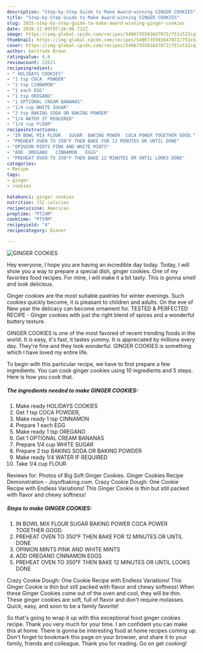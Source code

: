 ```yaml
---
description: "Step-by-Step Guide to Make Award-winning GINGER COOKIES"
title: "Step-by-Step Guide to Make Award-winning GINGER COOKIES"
slug: 2035-step-by-step-guide-to-make-award-winning-ginger-cookies
date: 2020-12-09T07:26:06.732Z
image: https://img-global.cpcdn.com/recipes/5496735501647872/751x532cq70/ginger-cookies-recipe-main-photo.jpg
thumbnail: https://img-global.cpcdn.com/recipes/5496735501647872/751x532cq70/ginger-cookies-recipe-main-photo.jpg
cover: https://img-global.cpcdn.com/recipes/5496735501647872/751x532cq70/ginger-cookies-recipe-main-photo.jpg
author: Gertrude Brown
ratingvalue: 4.8
reviewcount: 22621
recipeingredient:
- " HOLIDAYS COOKIES"
- "1 tsp COCA  POWDER"
- "1 tsp CINNAMON"
- "1 each EGG"
- "1 tsp OREGANO"
- "1 OPTIONAL CREAM BANANAS"
- "1/4 cup WHITE SUGAR"
- "2 tsp BAKING SODA OR BAKING POWDER"
- "1/4 WATER IF REQUIRED"
- "1/4 cup FLOUR"
recipeinstructions:
- "IN BOWL MIX FLOUR   SUGAR  BAKING POWER  COCA POWER TOGETHER GOOD."
- "PREHEAT OVEN TO 350°F THEN BAKE FOR 12 MINUTES OR UNTIL DONE"
- "OPINION MINTS PINK AND WHITE MINTS"
- "ADD  OREGANO   CINNAMON   EGGS"
- "PREHEAT OVEN TO 350°F THEN BAKE 12 MINUTES OR UNTIL LOOKS DONE"
categories:
- Recipe
tags:
- ginger
- cookies

katakunci: ginger cookies 
nutrition: 152 calories
recipecuisine: American
preptime: "PT24M"
cooktime: "PT59M"
recipeyield: "4"
recipecategory: Dinner

---
```



![GINGER COOKIES](https://img-global.cpcdn.com/recipes/5496735501647872/751x532cq70/ginger-cookies-recipe-main-photo.jpg)

Hey everyone, I hope you are having an incredible day today. Today, I will show you a way to prepare a special dish, ginger cookies. One of my favorites food recipes. For mine, I will make it a bit tasty. This is gonna smell and look delicious.

Ginger cookies are the most suitable pastries for winter evenings. Such cookies quickly become, it is pleasant to children and adults. On the eve of New year the delicacy can become ornament for. TESTED &amp; PERFECTED RECIPE - Ginger cookies with just the right blend of spices and a wonderful buttery texture.

GINGER COOKIES is one of the most favored of recent trending foods in the world. It is easy, it's fast, it tastes yummy. It is appreciated by millions every day. They're fine and they look wonderful. GINGER COOKIES is something which I have loved my entire life.


To begin with this particular recipe, we have to first prepare a few ingredients. You can cook ginger cookies using 10 ingredients and 5 steps. Here is how you cook that.

<!--inarticleads1-->

##### The ingredients needed to make GINGER COOKIES:

1. Make ready  HOLIDAYS COOKIES
1. Get 1 tsp COCA  POWDER,
1. Make ready 1 tsp CINNAMON
1. Prepare 1 each EGG
1. Make ready 1 tsp OREGANO
1. Get 1 OPTIONAL CREAM BANANAS
1. Prepare 1/4 cup WHITE SUGAR
1. Prepare 2 tsp BAKING SODA OR BAKING POWDER
1. Make ready 1/4 WATER IF REQUIRED
1. Take 1/4 cup FLOUR


Reviews for: Photos of Big Soft Ginger Cookies. Ginger Cookies Recipe Demonstration - Joyofbaking.com. Crazy Cookie Dough: One Cookie Recipe with Endless Variations! This Ginger Cookie is thin but still packed with flavor and chewy softness! 

<!--inarticleads2-->

##### Steps to make GINGER COOKIES:

1. IN BOWL MIX FLOUR   SUGAR  BAKING POWER  COCA POWER TOGETHER GOOD.
1. PREHEAT OVEN TO 350°F THEN BAKE FOR 12 MINUTES OR UNTIL DONE
1. OPINION MINTS PINK AND WHITE MINTS
1. ADD  OREGANO   CINNAMON   EGGS
1. PREHEAT OVEN TO 350°F THEN BAKE 12 MINUTES OR UNTIL LOOKS DONE


Crazy Cookie Dough: One Cookie Recipe with Endless Variations! This Ginger Cookie is thin but still packed with flavor and chewy softness! When these Ginger Cookies come out of the oven and cool, they will be thin. These ginger cookies are soft, full of flavor and don&#39;t require molasses. Quick, easy, and soon to be a family favorite! 

So that's going to wrap it up with this exceptional food ginger cookies recipe. Thank you very much for your time. I am confident you can make this at home. There is gonna be interesting food at home recipes coming up. Don't forget to bookmark this page on your browser, and share it to your family, friends and colleague. Thank you for reading. Go on get cooking!
